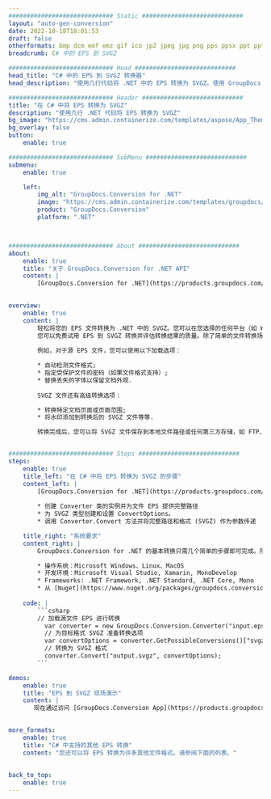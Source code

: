 ```yaml
---
############################# Static ############################
layout: "auto-gen-conversion"
date: 2022-10-18T18:01:53
draft: false
otherformats: bmp dcm emf emz gif ico jp2 jpeg jpg png pps ppsx ppt pptx psb psd svg svgz tga tif tiff webp wmf wmz
breadcrumb: C# 中的 EPS 到 SVGZ

############################# Head ############################
head_title: "C# 中的 EPS 到 SVGZ 转换器"
head_description: "使用几行代码将 .NET 中的 EPS 转换为 SVGZ。使用 GroupDocs 文档转换 API 转换 160 多种文件格式。"

############################# Header ############################
title: "在 C# 中将 EPS 转换为 SVGZ"
description: "使用几行 .NET 代码将 EPS 转换为 SVGZ"
bg_image: "https://cms.admin.containerize.com/templates/aspose/App_Themes/V3/images/bg/header1.png"
bg_overlay: false
button:
    enable: true

############################# SubMenu ############################
submenu:
    enable: true

    left:
        img_alt: "GroupDocs.Conversion for .NET"
        image: "https://cms.admin.containerize.com/templates/groupdocs/images/product-logos/90x90-noborder/groupdocs-conversion-net.png"
        product: "GroupDocs.Conversion"
        platform: ".NET"



############################# About ############################
about:
    enable: true
    title: "关于 GroupDocs.Conversion for .NET API"
    content: |
        [GroupDocs.Conversion for .NET](https://products.groupdocs.com/conversion/net/)可用于转换Microsoft Word、Excel、PowerPoint、PDF、Visio等格式。 GroupDocs.Conversion 是一个独立的 API，适用于需要高性能的后端和内部系统。它不依赖于任何软件，例如 Microsoft 或 Open Office。
    

overview:
    enable: true
    content: |
        轻松将您的 EPS 文件转换为 .NET 中的 SVGZ。您可以在您选择的任何平台（如 Windows、Linux、macOS）中仅使用几行 C# 代码行。
        您可以免费试用 EPS 到 SVGZ 转换并评估转换结果的质量。除了简单的文件转换场景，您还可以尝试更高级的选项来加载源 EPS 文件和保存输出 SVGZ 结果。 
        
        例如，对于源 EPS 文件，您可以使用以下加载选项：

        * 自动检测文件格式;
        * 指定受保护文件的密码（如果文件格式支持）;
        * 替换丢失的字体以保留文档外观.
        
        SVGZ 文件还有高级转换选项：

        * 转换特定文档页面或页面范围;
        * 将水印添加到转换后的 SVGZ 文件等等.

        转换完成后，您可以将 SVGZ 文件保存到本地文件路径或任何第三方存储，如 FTP、Amazon S3、Google Drive、Dropbox 等。请注意 - 将 EPS 转换为 SVGZ 无需安装任何额外的软件 - 如 MS Office、Open Office、Adobe Acrobat Reader 等。


############################# Steps ############################
steps:
    enable: true
    title_left: "在 C# 中将 EPS 转换为 SVGZ 的步骤"
    content_left: |
        [GroupDocs.Conversion for .NET](https://products.groupdocs.com/conversion/net/) 使开发人员只需几行代码即可轻松地将 EPS 文件转换为 SVGZ。
        
        * 创建 Converter 类的实例并为文件 EPS 提供完整路径
        * 为 SVGZ 类型创建和设置 ConvertOptions。
        * 调用 Converter.Convert 方法并将完整路径和格式 (SVGZ) 作为参数传递

    title_right: "系统要求"
    content_right: |
        GroupDocs.Conversion for .NET 的基本转换只需几个简单的步骤即可完成。所有主要平台和操作系统都支持我们的 API。在执行以下代码之前，请确保您的系统上安装了以下先决条件。

        * 操作系统：Microsoft Windows、Linux、MacOS
        * 开发环境：Microsoft Visual Studio, Xamarin, MonoDevelop
        * Frameworks: .NET Framework, .NET Standard, .NET Core, Mono
        * 从 [Nuget](https://www.nuget.org/packages/groupdocs.conversion) 获取最新的 GroupDocs.Conversion for .NET
         
    code: |
        ```csharp    
        // 加载源文件 EPS 进行转换
          var converter = new GroupDocs.Conversion.Converter("input.eps");
          // 为目标格式 SVGZ 准备转换选项
          var convertOptions = converter.GetPossibleConversions()["svgz"].ConvertOptions;
          // 转换为 SVGZ 格式
          converter.Convert("output.svgz", convertOptions);
        ```

demos:
    enable: true
    title: "EPS 到 SVGZ 现场演示"
    content: |
       现在通过访问 [GroupDocs.Conversion App](https://products.groupdocs.app/conversion/family) 网站将 EPS 转换为 SVGZ。在线演示具有以下优点
          

more_formats:
    enable: true
    title: "C# 中支持的其他 EPS 转换"
    content: "您还可以将 EPS 转换为许多其他文件格式。请参阅下面的列表。"
       
       
back_to_top:
    enable: true
---
```

